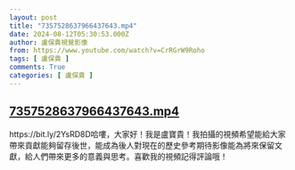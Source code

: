 ```yaml
---
layout: post
title: "7357528637966437643.mp4"
date: 2024-08-12T05:30:53.000Z
author: 盧保貴視覺影像
from: https://www.youtube.com/watch?v=CrRGrW9Roho
tags: [ 盧保貴 ]
comments: True
categories: [ 盧保貴 ]
---
```

<!--1723440653000-->
[7357528637966437643.mp4](https://www.youtube.com/watch?v=CrRGrW9Roho)
------

<div>
https://bit.ly/2YsRD8D哈嘍，大家好！我是盧寶貴！我拍攝的視頻希望能給大家帶來貢獻能夠留存後世，能成為後人對現在的歷史參考期待影像能為將來保留文獻，給人們帶來更多的意義與思考。喜歡我的視頻記得評論哦！
</div>
